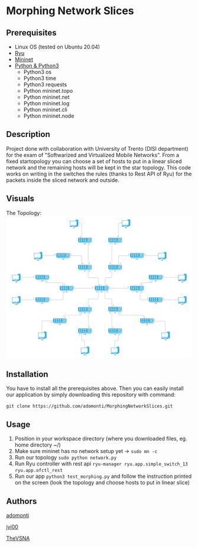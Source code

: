 # Morphing Network Slices
## Prerequisites
* Linux OS (tested on Ubuntu 20.04)
* [Ryu](https://ryu-sdn.org/)
* [Mininet](http://mininet.org/)
* [Python & Python3](https://www.python.org/)
  * Python3 os
  * Python3 time
  * Python3 requests
  * Python mininet.topo
  * Python mininet.net
  * Python mininet.log
  * Python mininet.cli
  * Python mininet.node
## Description
Project done with collaboration with University of Trento (DISI department) for the exam of "Softwarized and Virtualized Mobile Networks".
From a fixed startopology you can choose a set of hosts to put in a linear sliced network and the remaining hosts will be kept in the star topology.
This code works on writing in the switches the rules (thanks to Rest API of Ryu) for the packets inside the sliced network and outside.
## Visuals
The Topology:
![alt text](https://github.com/adomonti/MorphingNetworkSlices/blob/main/images/topology.png)
## Installation
You have to install all the prerequisites above. Then you can easily install our application by simply downloading this repository with command:
```
git clone https://github.com/adomonti/MorphingNetworkSlices.git
```
## Usage
1. Position in your workspace directory (where you downloaded files, eg. home directory ~/)
1. Make sure mininet has no network setup yet -> `sudo mn -c`
2. Run our topology `sudo python network.py`
3. Run Ryu controller with rest api `ryu-manager ryu.app.simple_switch_13 ryu.app.ofctl_rest`
4. Run our app `python3 test_morphing.py` and follow the instruction printed on the screen (look the topology and choose hosts to put in linear slice)

## Authors
[adomonti](https://github.com/adomonti)

[jvj00](https://github.com/jvj00)

[TheVSNA](https://github.com/TheVSNA)

